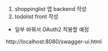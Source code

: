 1. shoppinglist 앱 backend 작성
2. todolist front 작성
  - 일부 바꿔서 OAuth2 적용할 예정

http://localhost:8080/swagger-ui.html